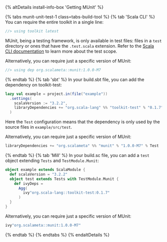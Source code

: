 {% altDetails install-info-box 'Getting MUnit' %}

{% tabs munit-unit-test-1 class=tabs-build-tool %}
{% tab 'Scala CLI' %}
You can require the entire toolkit in a single line:
```scala
//> using toolkit latest
```
MUnit, being a testing framework, is only available in test files: files in a `test` directory or ones that have the `.test.scala` extension. Refer to the [Scala CLI documentation](https://scala-cli.virtuslab.org/docs/commands/test/) to learn more about the test scope.

Alternatively, you can require just a specific version of MUnit:
```scala
//> using dep org.scalameta::munit:1.0.0-M7
```
{% endtab %}
{% tab 'sbt' %}
In your build.sbt file, you can add the dependency on toolkit-test:
```scala
lazy val example = project.in(file("example"))
  .settings(
    scalaVersion := "3.2.2",
    libraryDependencies += "org.scala-lang" %% "toolkit-test" % "0.1.7" % Test
  )
```
Here the `Test` configuration means that the dependency is only used by the source files in `example/src/test`.

Alternatively, you can require just a specific version of MUnit:
```scala
libraryDependencies += "org.scalameta" %% "munit" % "1.0.0-M7" % Test
```
{% endtab %}
{% tab 'Mill' %}
In your build.sc file, you can add a `test` object extending `Tests` and `TestModule.Munit`:
```scala
object example extends ScalaModule {
  def scalaVersion = "3.2.2"
  object test extends Tests with TestModule.Munit {
    def ivyDeps =
      Agg(
        ivy"org.scala-lang::toolkit-test:0.1.7"
      )
  }
}
```

Alternatively, you can require just a specific version of MUnit:
```scala
ivy"org.scalameta::munit:1.0.0-M7"
```
{% endtab %}
{% endtabs %}
{% endaltDetails %}
